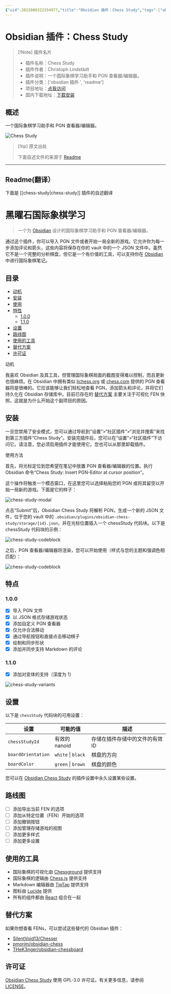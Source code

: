 ```yaml
---
{"uid":2023080322154977,"title":"Obsidian 插件：Chess Study","tags":["obsidian插件","readme"],"description":"一个国际象棋学习助手和PGN查看器/编辑器。","author":"AI","type":"readme","draft":false,"editable":false,"modified":20230101000000,"dg-publish":true,"permalink":"/lake-of-knowledge/10-obsidian/obsidian/readme/chess-study-readme/","dgPassFrontmatter":true}
---
```



# Obsidian 插件：Chess Study

> [!Note] 插件名片
> - 插件名称：Chess Study
> - 插件作者：Christoph Lindstädt
> - 插件说明：一个国际象棋学习助手和 PGN 查看器/编辑器。
> - 插件分类：['obsidian 插件 ', 'readme']
> - 项目地址：[点我访问](https://github.com/chrislicodes/obsidian-chess-study)
> - 国内下载地址：[下载安装](https://pkmer.cn/products/plugin/pluginMarket/?chess-study)

## 概述

一个国际象棋学习助手和 PGN 查看器/编辑器。

![Chess Study](https://cdn.pkmer.cn/covers/chess-study.png!pkmer)

> [!tip] 原文出处
>
>下面自述文件的来源于 [Readme](https://ghproxy.net/https://raw.githubusercontent.com/chrislicodes/obsidian-chess-study/trunk/README.md)
>

---

## Readme(翻译）

下面是 [[chess-study\|chess-study]] 插件的自述翻译

<!-- 在目录中省略 -->

# 黑曜石国际象棋学习

> 一个为 [Obsidian](https://obsidian.md/) 设计的国际象棋学习助手和 PGN 查看器/编辑器。

通过这个插件，你可以导入 PGN 文件或者开始一局全新的游戏。它允许你为每一步添加评论和箭头，这些内容将保存在你的 vault 中的一个 JSON 文件中。虽然它不是一个完整的分析棋盘，但它是一个有价值的工具，可以支持你在 [Obsidian](https://obsidian.md/) 中进行国际象棋笔记。

## 目录

- [动机](#动机)
- [安装](#安装)
- [使用](#使用)
- [特性](#特性)
	- [1.0.0](#100)
	- [1.1.0](#110)
- [设置](#设置)
- [路线图](#路线图)
- [使用的工具](#使用的工具)
- [替代方案](#替代方案)
- [许可证](#许可证)

动机

我喜欢 Obsidian 及其工具，但管理国际象棋局面的截图变得难以控制，而且更新也很麻烦。在 Obsidian 中拥有类似 [lichess.org](https://lichess.org/) 或 [chess.com](https://chess.com/) 提供的 PGN 查看器将是很棒的。它应该能够让我们轻松地查看 PGN，添加箭头和评论，并将它们持久化在 Obsidian 存储库中。目前已存在的 [替代方案](#alternatives) 主要关注于可视化 FEN 快照，这就是为什么开始这个副项目的原因。

## 安装

一旦您禁用了安全模式，您可以通过导航到“设置”>“社区插件”>“浏览并搜索”来找到第三方插件“Chess Study”。安装完插件后，您可以在“设置”>“社区插件”下访问它。请注意，您必须启用插件才能使用它。您也可以从那里卸载插件。

使用方法

首先，将光标定位到您希望在笔记中放置 PGN 查看器/编辑器的位置。执行 Obsidian 命令“Chess Study: Insert PGN-Editor at cursor position”。

这个操作将触发一个模态窗口，在这里您可以选择粘贴您的 PGN 或将其留空以开始一局新的游戏。下面是它的样子：

![chess-study-modal](imgs/chess-study-modal.png)

点击“Submit”后，Obsidian Chess Study 将解析 PGN，生成一个新的 JSON 文件，位于您的 vault 中的 `.obsidian/plugins/obsidian-chess-study/storage/{id}.json`，并在光标位置插入一个 chessStudy 代码块。以下是 chessStudy 代码块的示例：

![chess-study-codeblock](imgs/chess-study-codeblock.png)

之后，PGN 查看器/编辑器将渲染，您可以开始使用（样式与您的主题和强调色相匹配）：

![chess-study-codeblock](imgs/chess-study-demo.gif)

## 特点

### 1.0.0

- [x] 导入 PGN 文件
- [x] 以 JSON 格式存储游戏状态
- [x] 添加自定义 PGN 查看器
- [x] 仅允许合法移动
- [x] 通过导航按钮和直接点击移动棋子
- [x] 绘制和同步形状
- [x] 添加并同步支持 Markdown 的评论

### 1.1.0

- [x] 添加对变体的支持（深度为 1）

![chess-study-variants](imgs/chess-study-variants.png)

## 设置

以下是 `chessStudy` 代码块的可用设置：

| 设置               | 可能的值           | 描述                                             |
| ------------------ | ------------------ | ------------------------------------------------ |
| `chessStudyId`     | 有效的 nanoid       | 存储在插件存储中的文件的有效 ID                    |
| `boardOrientation` | `white` \| `black` | 棋盘的方向                                       |
| `boardColor`       | `green` \| `brown` | 棋盘的颜色                                       |

您可以在 [Obsidian Chess Study](https://obsidian.md/) 的插件设置中永久设置某些设置。

## 路线图

- [ ] 添加导出当前 FEN 的选项
- [ ] 添加从特定位置（FEN）开始的选项
- [ ] 添加撤销按钮
- [ ] 添加管理存储游戏的视图
- [ ] 添加更多样式
- [ ] 添加更多设置

## 使用的工具

- 国际象棋的可视化由 [Chessground](https://github.com/lichess-org/chessground) 提供支持
- 国际象棋的逻辑由 [Chess.js](https://github.com/jhlywa/chess.js) 提供支持
- Markdown 编辑器由 [TipTap](https://github.com/ueberdosis/tiptap) 提供支持
- 图标由 [Lucide](https://github.com/lucide-icons/lucide) 提供
- 所有的组件都由 [React](https://github.com/facebook/react) 组合在一起

## 替代方案

如果你想查看 FENs，可以尝试这些替代的 Obsidian 插件：

- [SilentVoid13/Chesser](https://github.com/SilentVoid13/Chesser)
- [pmorim/obsidian-chess](https://github.com/pmorim/obsidian-chess)
- [THeK3nger/obsidian-chessboard](https://github.com/THeK3nger/obsidian-chessboard)

## 许可证

[Obsidian Chess Study](https://github.com/chrislicodes/obsidian-chess-study) 使用 GPL-3.0 许可证。有关更多信息，请参阅 [LICENSE](https://github.com/chrislicodes/obsidian-chess-study/blob/trunk/LICENSE)。
